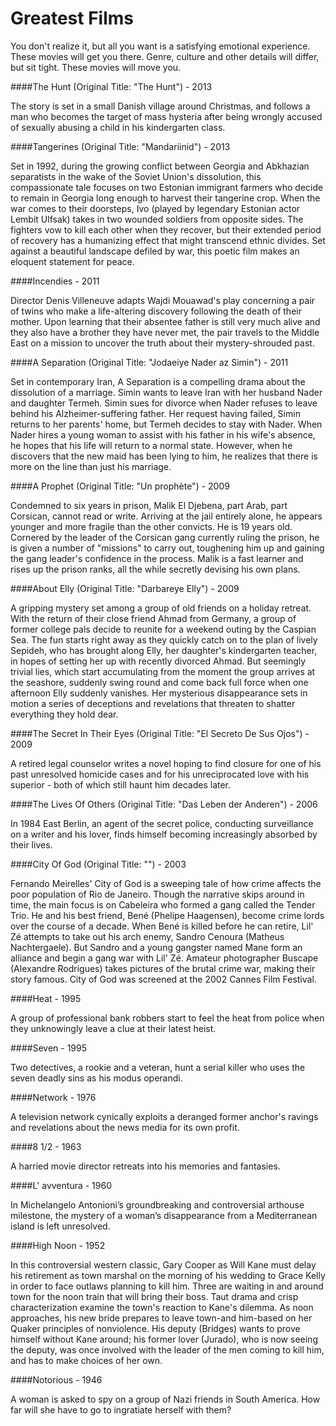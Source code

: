 # Greatest Films

You don't realize it, but all you want is a satisfying emotional experience. These movies will get you there. Genre, culture and other details will differ, but sit tight. These movies will move you.

####The Hunt (Original Title: "The Hunt") - 2013

The story is set in a small Danish village around Christmas,
and follows a man who becomes the target of mass hysteria after being wrongly
accused of sexually abusing a child in his kindergarten class.

####Tangerines (Original Title: "Mandariinid") - 2013

Set in 1992, during the growing conflict between Georgia and Abkhazian separatists in the wake of the Soviet Union's dissolution, this compassionate tale focuses on two Estonian immigrant farmers who decide to remain in Georgia long enough to harvest their tangerine crop. When the war comes to their doorsteps, Ivo (played by legendary Estonian actor Lembit Ulfsak) takes in two wounded soldiers from opposite sides. The fighters vow to kill each other when they recover, but their extended period of recovery has a humanizing effect that might transcend ethnic divides. Set against a beautiful landscape defiled by war, this poetic film makes an eloquent statement for peace.

####Incendies - 2011

Director Denis Villeneuve adapts Wajdi Mouawad's play concerning a pair of twins who make a life-altering discovery following the death of their mother. Upon learning that their absentee father is still very much alive and they also have a brother they have never met, the pair travels to the Middle East on a mission to uncover the truth about their mystery-shrouded past.

####A Separation (Original Title: "Jodaeiye Nader az Simin") - 2011

Set in contemporary Iran, A Separation is a compelling drama about the dissolution of a marriage. Simin wants to leave Iran with her husband Nader and daughter Termeh. Simin sues for divorce when Nader refuses to leave behind his Alzheimer-suffering father. Her request having failed, Simin returns to her parents' home, but Termeh decides to stay with Nader. When Nader hires a young woman to assist with his father in his wife's absence, he hopes that his life will return to a normal state. However, when he discovers that the new maid has been lying to him, he realizes that there is more on the line than just his marriage.

####A Prophet (Original Title: "Un prophète") - 2009

Condemned to six years in prison, Malik El Djebena, part Arab, part Corsican, cannot read or write. Arriving at the jail entirely alone, he appears younger and more fragile than the other convicts. He is 19 years old. Cornered by the leader of the Corsican gang currently ruling the prison, he is given a number of "missions" to carry out, toughening him up and gaining the gang leader's confidence in the process. Malik is a fast learner and rises up the prison ranks, all the while secretly devising his own plans.

####About Elly (Original Title: "Darbareye Elly") - 2009

A gripping mystery set among a group of old friends on a holiday retreat. With the return of their close friend Ahmad from Germany, a group of former college pals decide to reunite for a weekend outing by the Caspian Sea. The fun starts right away as they quickly catch on to the plan of lively Sepideh, who has brought along Elly, her daughter's kindergarten teacher, in hopes of setting her up with recently divorced Ahmad. But seemingly trivial lies, which start accumulating from the moment the group arrives at the seashore, suddenly swing round and come back full force when one afternoon Elly suddenly vanishes. Her mysterious disappearance sets in motion a series of deceptions and revelations that threaten to shatter everything they hold dear.

####The Secret In Their Eyes (Original Title: "El Secreto De Sus Ojos") - 2009

A retired legal counselor writes a novel hoping to find closure for one of his past unresolved homicide cases and for his unreciprocated love with his superior - both of which still haunt him decades later.

####The Lives Of Others (Original Title: "Das Leben der Anderen") - 2006

In 1984 East Berlin, an agent of the secret police, conducting surveillance on a writer and his lover, finds himself becoming increasingly absorbed by their lives.

####City Of God (Original Title: "") - 2003

Fernando Meirelles' City of God is a sweeping tale of how crime affects the poor population of Rio de Janeiro. Though the narrative skips around in time, the main focus is on Cabeleira who formed a gang called the Tender Trio. He and his best friend, Bené (Phelipe Haagensen), become crime lords over the course of a decade. When Bené is killed before he can retire, Lil' Zé attempts to take out his arch enemy, Sandro Cenoura (Matheus Nachtergaele). But Sandro and a young gangster named Mane form an alliance and begin a gang war with Lil' Zé. Amateur photographer Buscape (Alexandre Rodrigues) takes pictures of the brutal crime war, making their story famous. City of God was screened at the 2002 Cannes Film Festival.

####Heat - 1995

A group of professional bank robbers start to feel the heat from police when they unknowingly leave a clue at their latest heist.

####Seven - 1995

Two detectives, a rookie and a veteran, hunt a serial killer who uses the seven deadly sins as his modus operandi.

####Network - 1976

A television network cynically exploits a deranged former anchor's ravings and revelations about the news media for its own profit.

####8 1/2 - 1963

A harried movie director retreats into his memories and fantasies.

####L' avventura - 1960

In Michelangelo Antonioni’s groundbreaking and controversial arthouse milestone, the mystery of a woman’s disappearance from a Mediterranean island is left unresolved.

####High Noon - 1952

In this controversial western classic, Gary Cooper as Will Kane must delay his retirement as town marshal on the morning of his wedding to Grace Kelly in order to face outlaws planning to kill him. Three are waiting in and around town for the noon train that will bring their boss. Taut drama and crisp characterization examine the town's reaction to Kane's dilemma. As noon approaches, his new bride prepares to leave town-and him-based on her Quaker principles of nonviolence. His deputy (Bridges) wants to prove himself without Kane around; his former lover (Jurado), who is now seeing the deputy, was once involved with the leader of the men coming to kill him, and has to make choices of her own. 

####Notorious - 1946

A woman is asked to spy on a group of Nazi friends in South America. How far will she have to go to ingratiate herself with them?

